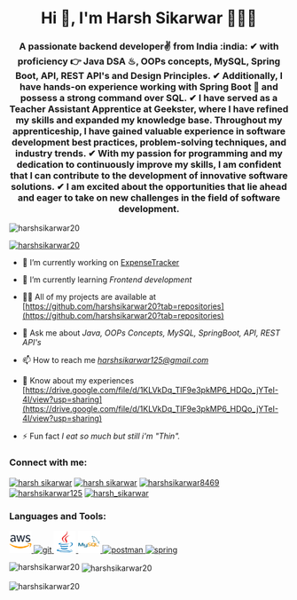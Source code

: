 <h1 align="center">Hi 👋, I'm Harsh Sikarwar 🧑🏻‍💻</h1>
<h3 align="center">A passionate backend developer✌ from India :india: ✔ with proficiency 👉 Java DSA ♨, OOPs concepts, MySQL, Spring Boot, API, REST API's and Design Principles. ✔ Additionally, I have hands-on experience working with Spring Boot 🌱 and possess a strong command over SQL. ✔ I have served as a Teacher Assistant Apprentice at Geekster, where I have refined my skills and expanded my knowledge base. Throughout my apprenticeship, I have gained valuable experience in software development best practices, problem-solving techniques, and industry trends. ✔ With my passion for programming and my dedication to continuously improve my skills, I am confident that I can contribute to the development of innovative software solutions. ✔ I am excited about the opportunities that lie ahead and eager to take on new challenges in the field of software development.</h3>

<p align="left"> <img src="https://komarev.com/ghpvc/?username=harshsikarwar20&label=Profile%20views&color=0e75b6&style=flat" alt="harshsikarwar20" /> </p>

<p align="left"> <a href="https://github.com/ryo-ma/github-profile-trophy"><img src="https://github-profile-trophy.vercel.app/?username=harshsikarwar20" alt="harshsikarwar20" /></a> </p>

- 🔭 I’m currently working on [ExpenseTracker](https://github.com/harshsikarwar20/ExpenseTracker)

- 🌱 I’m currently learning *Frontend development*

- 👨‍💻 All of my projects are available at [https://github.com/harshsikarwar20?tab=repositories](https://github.com/harshsikarwar20?tab=repositories)

- 💬 Ask me about *Java, OOPs Concepts, MySQL, SpringBoot, API, REST API's*

- 📫 How to reach me *harshsikarwar125@gmail.com*

- 📄 Know about my experiences [https://drive.google.com/file/d/1KLVkDq_TIF9e3pkMP6_HDQo_jYTeI-4I/view?usp=sharing](https://drive.google.com/file/d/1KLVkDq_TIF9e3pkMP6_HDQo_jYTeI-4I/view?usp=sharing)

- ⚡ Fun fact *I eat so much but still i'm "Thin".*

<h3 align="left">Connect with me:</h3>
<p align="left">
<a href="https://linkedin.com/in/harsh sikarwar" target="blank"><img align="center" src="https://raw.githubusercontent.com/rahuldkjain/github-profile-readme-generator/master/src/images/icons/Social/linked-in-alt.svg" alt="harsh sikarwar" height="30" width="40" /></a>
<a href="https://fb.com/harsh sikarwar" target="blank"><img align="center" src="https://raw.githubusercontent.com/rahuldkjain/github-profile-readme-generator/master/src/images/icons/Social/facebook.svg" alt="harsh sikarwar" height="30" width="40" /></a>
<a href="https://instagram.com/harshsikarwar8469" target="blank"><img align="center" src="https://raw.githubusercontent.com/rahuldkjain/github-profile-readme-generator/master/src/images/icons/Social/instagram.svg" alt="harshsikarwar8469" height="30" width="40" /></a>
<a href="https://www.hackerrank.com/harshsikarwar125" target="blank"><img align="center" src="https://raw.githubusercontent.com/rahuldkjain/github-profile-readme-generator/master/src/images/icons/Social/hackerrank.svg" alt="harshsikarwar125" height="30" width="40" /></a>
<a href="https://www.leetcode.com/harsh_sikarwar" target="blank"><img align="center" src="https://raw.githubusercontent.com/rahuldkjain/github-profile-readme-generator/master/src/images/icons/Social/leet-code.svg" alt="harsh_sikarwar" height="30" width="40" /></a>
</p>

<h3 align="left">Languages and Tools:</h3>
<p align="left"> <a href="https://aws.amazon.com" target="_blank" rel="noreferrer"> <img src="https://raw.githubusercontent.com/devicons/devicon/master/icons/amazonwebservices/amazonwebservices-original-wordmark.svg" alt="aws" width="40" height="40"/> </a> <a href="https://git-scm.com/" target="_blank" rel="noreferrer"> <img src="https://www.vectorlogo.zone/logos/git-scm/git-scm-icon.svg" alt="git" width="40" height="40"/> </a> <a href="https://www.java.com" target="_blank" rel="noreferrer"> <img src="https://raw.githubusercontent.com/devicons/devicon/master/icons/java/java-original.svg" alt="java" width="40" height="40"/> </a> <a href="https://www.mysql.com/" target="_blank" rel="noreferrer"> <img src="https://raw.githubusercontent.com/devicons/devicon/master/icons/mysql/mysql-original-wordmark.svg" alt="mysql" width="40" height="40"/> </a> <a href="https://postman.com" target="_blank" rel="noreferrer"> <img src="https://www.vectorlogo.zone/logos/getpostman/getpostman-icon.svg" alt="postman" width="40" height="40"/> </a> <a href="https://spring.io/" target="_blank" rel="noreferrer"> <img src="https://www.vectorlogo.zone/logos/springio/springio-icon.svg" alt="spring" width="40" height="40"/> </a> </p>

<p><img align="left" src="https://github-readme-stats.vercel.app/api/top-langs?username=harshsikarwar20&show_icons=true&locale=en&layout=compact" alt="harshsikarwar20" /></p>

<p>&nbsp;<img align="center" src="https://github-readme-stats.vercel.app/api?username=harshsikarwar20&show_icons=true&locale=en" alt="harshsikarwar20" /></p>

<p><img align="center" src="https://github-readme-streak-stats.herokuapp.com/?user=harshsikarwar20&" alt="harshsikarwar20" /></p>
